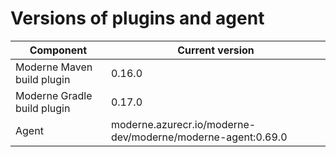 # Versions of plugins and agent

| Component                   | Current version                                             |
| --------------------------- | ----------------------------------------------------------- |
| Moderne Maven build plugin  | 0.16.0                                                      |
| Moderne Gradle build plugin | 0.17.0                                                      |
| Agent                       | moderne.azurecr.io/moderne-dev/moderne/moderne-agent:0.69.0 |
